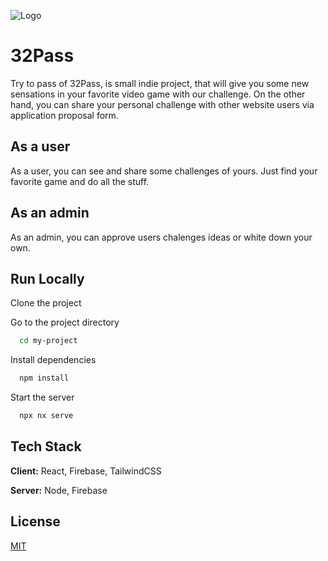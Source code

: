 
![Logo](https://dev-to-uploads.s3.amazonaws.com/uploads/articles/th5xamgrr6se0x5ro4g6.png)


# 32Pass

Try to pass of 32Pass, is small indie project, that will give you some 
new sensations in your favorite video game with our challenge. 
On the other hand, you can share your personal challenge with other website users via 
application proposal form.

## As a user

As a user, you can see and share some challenges of yours. Just find your favorite game and do all the stuff.


## As an admin

As an admin, you can approve users chalenges ideas or white down your own.
## Run Locally

Clone the project

Go to the project directory

```bash
  cd my-project
```

Install dependencies

```bash
  npm install
```

Start the server

```bash
  npx nx serve
```


## Tech Stack

**Client:** React, Firebase, TailwindCSS

**Server:** Node, Firebase


## License

[MIT](https://choosealicense.com/licenses/mit/)

